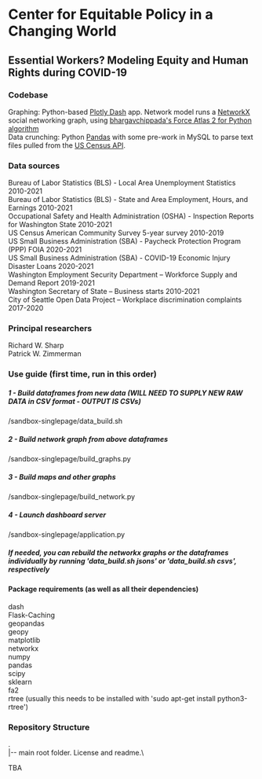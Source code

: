 # Center for Equitable Policy in a Changing World
## Essential Workers? Modeling Equity and Human Rights during COVID-19

### Codebase
Graphing: Python-based [Plotly Dash](https://plotly.com/dash/) app.  Network model runs a [NetworkX](https://networkx.github.io/) social networking graph, using [bhargavchippada's Force Atlas 2 for Python algorithm](https://github.com/bhargavchippada/forceatlas2)\
Data crunching: Python [Pandas](https://pandas.pydata.org/) with some pre-work in MySQL to parse text files pulled from the [US Census API](https://www.census.gov/data/developers.html).

### Data sources
Bureau of Labor Statistics (BLS) - Local Area Unemployment Statistics 2010-2021\
Bureau of Labor Statistics (BLS) - State and Area Employment, Hours, and Earnings 2010-2021\
Occupational Safety and Health Administration (OSHA) -  Inspection Reports for Washington State 2010-2021\
US Census American Community Survey 5-year survey 2010-2019\
US Small Business Administration (SBA) - Paycheck Protection Program (PPP) FOIA 2020-2021\
US Small Business Administration (SBA) - COVID-19 Economic Injury Disaster Loans 2020-2021\
Washington Employment Security Department – Workforce Supply and Demand Report 2019-2021\
Washington Secretary of State – Business starts 2010-2021\
City of Seattle Open Data Project – Workplace discrimination complaints 2017-2020

### Principal researchers
Richard W. Sharp\
Patrick W. Zimmerman

### Use guide (first time, run in this order)
##### 1 - Build dataframes from new data (WILL NEED TO SUPPLY NEW RAW DATA in CSV format - OUTPUT IS CSVs)
/sandbox-singlepage/data_build.sh
##### 2 - Build network graph from above dataframes
/sandbox-singlepage/build_graphs.py
##### 3 - Build maps and other graphs
/sandbox-singlepage/build_network.py
##### 4 - Launch dashboard server
/sandbox-singlepage/application.py
##### If needed, you can rebuild the networkx graphs or the dataframes individually by running 'data_build.sh jsons' or 'data_build.sh csvs', respectively


#### Package requirements (as well as all their dependencies)
dash\
Flask-Caching\
geopandas\
geopy\
matplotlib\
networkx\
numpy\
pandas\
scipy\
sklearn\
fa2\
rtree (usually this needs to be installed with 'sudo apt-get install python3-rtree')

### Repository Structure
.\
|-- main root folder. License and readme.\

TBA
